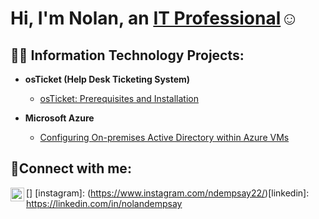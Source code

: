 <h1>Hi, I'm Nolan, an <a href="https://linkedin.com/in/Nolan Dempsay">IT Professional</a>☺</h1>

<h2>👨‍💻 Information Technology Projects:</h2>

- <b>osTicket (Help Desk Ticketing System)</b>
  - [osTicket: Prerequisites and Installation](https://github.com/Nolan6622/osticket-prereqs)

- <b>Microsoft Azure</b>
  - [Configuring On-premises Active Directory within Azure VMs](https://github.com/Nolan6622/configure-ad)
<h2>🤳Connect with me:</h2>

[<img align="left" alt="nolan | Instagram" width="22px" src="https://cdn.jsdelivr.net/npm/simple-icons@v3/icons/instagram.svg" />]
[instagram]: (https://www.instagram.com/ndempsay22/)[linkedin]: https://linkedin.com/in/nolandempsay
